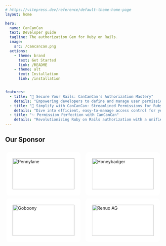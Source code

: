 ```yaml
---
# https://vitepress.dev/reference/default-theme-home-page
layout: home

hero:
  name: CanCanCan
  text: Developer guide
  tagline: The authorization Gem for Ruby on Rails.
  image: 
    src: /cancancan.png
  actions:
    - theme: brand
      text: Get Started
      link: /README
    - theme: alt
      text: Installation
      link: /installation


features:
  - title: "🔐 Secure Your Rails: CanCanCan's Authorization Mastery"
    details: "Empowering developers to define and manage user permissions seamlessly."
  - title: "🚀 Simplify with CanCanCan: Streamlined Permissions for Ruby"
    details: "Dive into efficient, easy-to-manage access control for your Ruby applications."
  - title: "✨ Permission Perfection with CanCanCan"
    details: "Revolutionizing Ruby on Rails authorization with a unified, easy-to-use system."
---
```


## Our Sponsor

<div class="sponsors">
  <a href="https://www.pennylane.com/" target="_blank">
    <img src="/pennylane.svg" alt="Pennylane"/>
  </a>
  <a href="https://www.honeybadger.io/" target="_blank">
    <img src="/honeybadger.svg" alt="Honeybadger"/>
  </a>
  <a href="https://jobs.goboony.com/o/full-stack-ruby-on-rails-engineer" target="_blank">
    <img src="/goboony.png" alt="Goboony"/>
  </a>
  <a href="https://www.renuo.ch" target="_blank">
    <img src="/renuo.png" alt="Renuo AG"/>
  </a>
</div>

<style scoped>
.sponsors {
  display: flex;
  justify-content: space-around;
  align-items: center;
  flex-wrap: wrap;
  margin: 2em 0;
  gap: 10px;
}

img {
  height: 100px;
  width: 200px;
  padding: 20px;
  background: white;
  border-radius: 10px;
  object-fit: contain;
  display: block;
  margin: auto;
}
</style>
